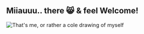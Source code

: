 ## Miiauuu.. there 😸 & feel Welcome!

<picture>
 <source media="(prefers-color-scheme: dark)" srcset="![light](https://github.com/dokupendium/dokupendium/assets/75418577/a4d9cc2b-754e-4269-8123-c39fac55a5c1)">
 <source media="(prefers-color-scheme: light)" srcset="![dark](https://github.com/dokupendium/dokupendium/assets/75418577/16dfc382-400b-4b04-bbfc-d5edb5752ba2)">
 <img alt="That's me, or rather a cole drawing of myself" src="![kohle](https://github.com/dokupendium/dokupendium/assets/75418577/680818de-5cec-4af6-9145-463488f84dc7)">
</picture>


<!--
**dokupendium/dokupendium** is a ✨ _special_ ✨ repository because its `README.md` (this file) appears on your GitHub profile.

Here are some ideas to get you started:

- 🔭 I’m currently working on ...
- 🌱 I’m currently learning ...
- 👯 I’m looking to collaborate on ...
- 🤔 I’m looking for help with ...
- 💬 Ask me about ...
- 📫 How to reach me: ...
- 😄 Pronouns: ...
- ⚡ Fun fact: ...
-->
